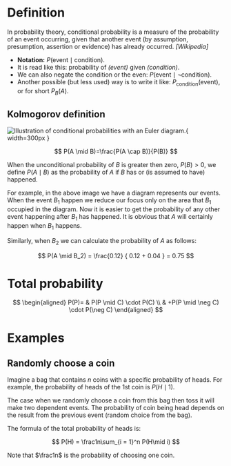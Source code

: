 # Definition

In probability theory, conditional probability is a measure of the probability of an event occurring, given that another event (by assumption, presumption, assertion or evidence) has already occurred. *[Wikipedia]*

- **Notation:** $P(\mathrm{event} \mid \mathrm{condition})$.
- It is read like this: probability of *(event)* given *(condition)*.
- We can also negate the condition or the even: $P(\mathrm{event} \mid \neg \mathrm{condition})$.
- Another possible (but less used) way is to write it like: $P_{\mathrm{condition}}(\mathrm{event})$, or for short $P_B(A)$.

## Kolmogorov definition

![Illustration of conditional probabilities with an Euler diagram.](https://upload.wikimedia.org/wikipedia/commons/thumb/9/9b/Conditional_probability.svg/640px-Conditional_probability.svg.png){ width=300px }

$$
P(A \mid B)=\frac{P(A \cap B)}{P(B)}
$$

When the unconditional probability of $B$ is greater then zero, $P(B) > 0$, we define $P(A\mid B)$ as the probability of $A$ if $B$ has or (is assumed to have) happened.

For example, in the above image we have a diagram represents our events. When the event $B_1$ happen we reduce our focus only on the area that $B_1$ occupied in the diagram. Now it is easier to get the probability of any other event happening after $B_1$ has happened. It is obvious that $A$ will certainly happen when $B_1$ happens.

Similarly, when $B_2$ we can calculate the probability of $A$ as follows:

$$
P(A \mid B_2) = \frac{0.12} { 0.12 + 0.04 } = 0.75
$$

# Total probability

$$
\begin{aligned}
P(P)= & P(P \mid C) \cdot P(C) \\
& +P(P \mid \neg C) \cdot P(\neg C)
\end{aligned}
$$

# Examples

## Randomly choose a coin

Imagine a bag that contains $n$ coins with a specific probability of heads. For example, the probability of heads of the 1st coin is $P(H \mid 1)$.

The case when we randomly choose a coin from this bag then toss it will make two dependent events. The probability of coin being head depends on the result from the previous event (random choice from the bag).

The formula of the total probability of heads is:

$$
P(H) = \frac1n\sum_{i = 1}^n P(H\mid i)
$$

Note that $\frac1n$ is the probability of choosing one coin.


